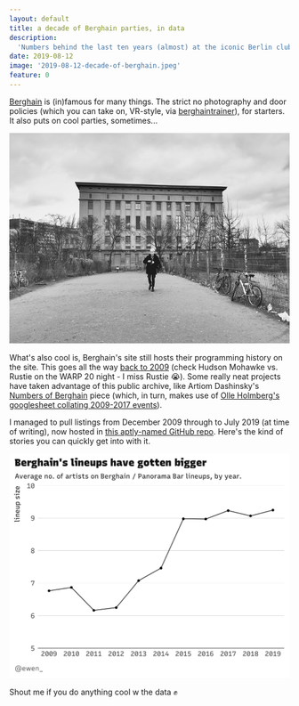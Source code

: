 ```yaml
---
layout: default
title: a decade of Berghain parties, in data
description:
  'Numbers behind the last ten years (almost) at the iconic Berlin club.'
date: 2019-08-12
image: '2019-08-12-decade-of-berghain.jpeg'
feature: 0
---
```


[Berghain](http://berghain.de/) is (in)famous for many things. The strict no photography and door policies (which you can take on, VR-style, via [berghaintrainer](https://berghaintrainer.com/)), for starters. It also puts on cool parties, sometimes...

![](/images/2019-08-12-decade-of-berghain.jpeg)

What's also cool is, Berghain's site still hosts their programming history on the site. This goes all the way [back to 2009](http://berghain.de/events/2009-12) (check Hudson Mohawke vs. Rustie on the WARP 20 night - I miss Rustie 😭). Some really neat projects have taken advantage of this public archive, like Artiom Dashinsky's [Numbers of Berghain](http://dashinsky.com/berghain-statistics/) piece (which, in turn, makes use of [Olle Holmberg's googlesheet collating 2009-2017 events](https://docs.google.com/spreadsheets/d/1r_OJHzKBwDFIK0YoLSX65g-jp_5djxx-9d4x1-LKUsw/edit#gid=1355724553)).

I managed to pull listings from December 2009 through to July 2019 (at time of writing), now hosted in [this aptly-named GitHub repo](https://github.com/ewenme/berghain). Here's the kind of stories you can quickly get into with it.

![](/images/2019-08-12-decade-of-berghain-chart.png)

Shout me if you do anything cool w the data ✊
